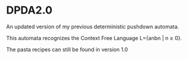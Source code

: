 # DPDA2.0
 
An updated version of my previous deterministic pushdown automata.

This automata recognizes the Context Free Language L={anbn | n ≥ 0}.


The pasta recipes can still be found in version 1.0
